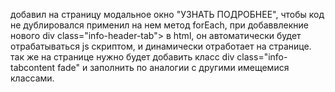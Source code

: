добавил на страницу модальное окно "УЗНАТЬ ПОДРОБНЕЕ", чтобы код не дублировался применил на нем метод forEach,
при добаввлекние нового div class="info-header-tab"> в html, он автоматически будет отрабатываться js скриптом, и динамически отработает на странице.
так же на странице нужно будет добавить класс div class="info-tabcontent fade" и заполнить по аналогии с другими имещемися классами.
